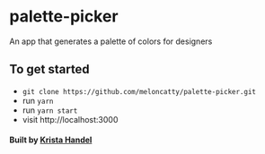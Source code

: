 # palette-picker
An app that generates a palette of colors for designers

## To get started
+ `git clone https://github.com/meloncatty/palette-picker.git`
+ run `yarn`
+ run `yarn start`
+ visit http://localhost:3000

#### Built by [Krista Handel](https://github.com/meloncatty)
